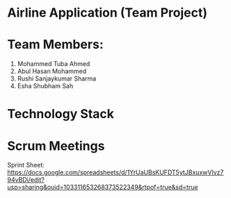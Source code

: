 # Airline Application (Team Project)
# Team Members:
1. Mohammed Tuba Ahmed
2. Abul Hasan Mohammed
3. Rushi Sanjaykumar Sharma
4. Esha Shubham Sah

# Technology Stack


# Scrum Meetings
Sprint Sheet: https://docs.google.com/spreadsheets/d/1YrUaUBsKUFDT5ytJBxuxwVIvz794vBDi/edit?usp=sharing&ouid=103311653268373522349&rtpof=true&sd=true
